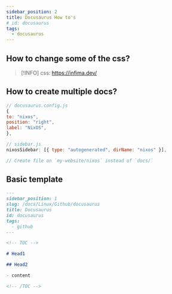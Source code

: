 ```yaml
---
sidebar_position: 2
title: Docusaurus How to's
# id: docusaurus
tags:
  - docusaurus
---
```


<!-- TOC -->

## How to change some of the css?

> [!INFO] css: https://infima.dev/

## How to create multiple docs?

```js
// docusaurus.config.js
{
to: "nixos",
position: "right",
label: "NixOS",
},

// sidebar.js
nixosSidebar: [{ type: "autogenerated", dirName: "nixos" }],

// Create file on `my-website/nixos` instead of `docs/`

```

## Basic template

```md
---
sidebar_position: 1
slug: /docs/Linux/Github/docusaurus
title: Docusaurus
id: docusaurus
tags:
  - github
---

<!-- TOC -->

# Head1

## Head2

- content

<!-- /TOC -->
```

<!-- /TOC -->
